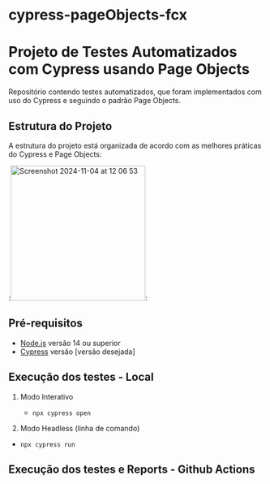 # cypress-pageObjects-fcx

# Projeto de Testes Automatizados com Cypress usando Page Objects

Repositório contendo testes automatizados, que foram implementados com uso do Cypress e seguindo o padrão Page Objects.

## Estrutura do Projeto

A estrutura do projeto está organizada de acordo com as melhores práticas do Cypress e Page Objects:

:<img width="266" alt="Screenshot 2024-11-04 at 12 06 53" src="https://github.com/user-attachments/assets/a60b494d-5c2a-4ee5-862b-19a37ea85284">:


## Pré-requisitos

- [Node.js](https://nodejs.org/) versão 14 ou superior
- [Cypress](https://www.cypress.io/) versão [versão desejada]

## Execução dos testes - Local

1. Modo Interativo
   * `npx cypress open`

2. Modo Headless (linha de comando)
  * `npx cypress run`


## Execução dos testes e Reports - Github Actions
